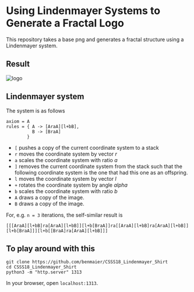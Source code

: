 # Using Lindenmayer Systems to Generate a Fractal Logo

This repository takes a base png and generates a fractal structure using a Lindenmayer system.

## Result

![logo](logo1_large.png)


## Lindenmayer system

The system is as follows

```
axiom = A
rules = { A -> [AraA][l+bB],
          B -> [BraA]
        }
```

 * `[` pushes a copy of the current coordinate system to a stack
 * `r` moves the coordinate system by vector _r_
 * `a` scales the coordinate system with ratio _a_
 * `]` removes the current coordinate system from the stack such that the following coordinate system is the one that had this one as an offspring.
 * `l` moves the coordinate system by vector _l_
 * `+` rotates the coordinate system by angle _alpha_
 * `b` scales the coordinate system with ratio _b_
 * `A` draws a copy of the image. 
 * `B` draws a copy of the image. 

For, e.g. `n = 3` iterations, the self-similar result is

```
[[[AraA][l+bB]ra[AraA][l+bB]][l+b[BraA]]ra[[AraA][l+bB]ra[AraA][l+bB]][l+b[BraA]]][l+b[[BraA]ra[AraA][l+bB]]]
```

## To play around with this

```
git clone https://github.com/benmaier/CSSS18_Lindenmayer_Shirt
cd CSSS18_Lindenmayer_Shirt
python3 -m "http.server" 1313
```

In your browser, open `localhost:1313`.

